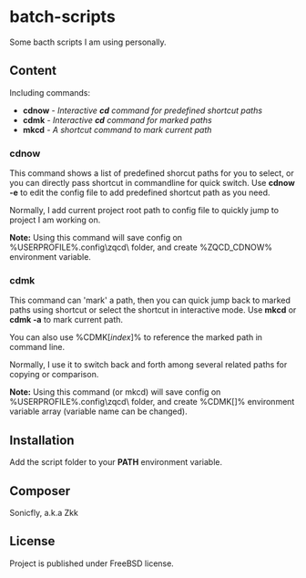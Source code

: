 # batch-scripts

Some bacth scripts I am using personally.

## Content
Including commands:
* __cdnow__ - _Interactive **cd** command for predefined shortcut paths_
* __cdmk__ - _Interactive **cd** command for marked paths_
* __mkcd__ - _A shortcut command to mark current path_

### cdnow ###
This command shows a list of predefined shorcut paths for you to select, or you can directly pass shortcut in commandline for quick switch.
Use **cdnow -e** to edit the config file to add predefined shortcut path as you need.

Normally, I add current project root path to config file to quickly jump to project I am working on.

**Note:** Using this command will save config on %USERPROFILE%\.config\zqcd\ folder, and create %ZQCD_CDNOW% environment variable.

### cdmk ###
This command can 'mark' a path, then you can quick jump back to marked paths using shortcut or select the shortcut in interactive mode.
Use **mkcd** or **cdmk -a** to mark current path.

You can also use %CDMK[_index_]% to reference the marked path in command line.

Normally, I use it to switch back and forth among several related paths for copying or comparison.

**Note:** Using this command (or mkcd) will save config on %USERPROFILE%\.config\zqcd\ folder, and create %CDMK[]% environment variable array (variable name can be changed).

## Installation
Add the script folder to your __PATH__ environment variable.

## Composer
Sonicfly, a.k.a Zkk

## License
Project is published under FreeBSD license.
